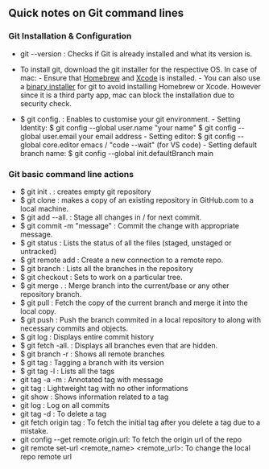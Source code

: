 ## Quick notes on Git command lines

### Git Installation & Configuration

* git --version  : Checks if Git is already installed and what its version is.

* To install git, download the git installer for the respective OS. In case of mac:
        - Ensure that [Homebrew](https://brew.sh/) and [Xcode](https://developer.apple.com/xcode/) is installed.
        - You can also use a [binary installer](https://sourceforge.net/projects/git-osx-installer/) for git to avoid installing Homebrew or Xcode. 
          However since it is a third party app, mac can block the installation due to security check.
          
* $ git config.    : Enables to customise your git environment.
        - Setting Identity:
                  $ git config --global user.name "your name"
                  $ git config --global user.email your email address
        - Setting editor:
                  $ git config --global core.editor emacs / "code --wait" (for VS code)
        - Setting default branch name:
                  $ git config --global init.defaultBranch main
  
### Git basic command line actions

* $ git init <directory>.       : creates empty git repository
* $ git clone                   : makes a copy of an existing repository in GitHub.com to a local machine.
* $ git add --all.              : Stage all changes in <directory> / <file> for next commit.
* $ git commit -m "message"     : Commit the change with appropriate message.
* $ git status                  : Lists the status of all the files (staged, unstaged or untracked)
* $ git remote add <name> <url> : Create a new connection to a remote repo.
* $ git branch                  : Lists all the branches in the repository
* $ git checkout                : Sets to work on a particular tree.
* $ git merge <branch>.         : Merge branch into the current/base or any other repository branch.
* $ git pull <remote>           : Fetch the copy of the current branch and merge it into the local copy.
* $ git push <remote> <branch>  : Push the branch commited in a local repository to <remote> along with necessary commits and objects.
* $ git log                     : Displays entire commit history
* $ git fetch -all.             : Displays all branches even that are hidden.
* $ git branch -r               : Shows all remote branches
* $ git tag <tagname>           : Tagging a branch with its version
* $ git tag -l                  : Lists all the tags
* git tag -a <tagname> -m <mesg>: Annotated tag with message
* git tag <tagname>             : Lightweight tag with no other informations
* git show <tagname>            : Shows information related to a tag
* git log <project name>        : Log on all commits
* git tag -d <tagname>          : To delete a tag
* git fetch origin tag <tagname>: To fetch the initial tag after you delete a tag due to a mistake.
* git config --get remote.origin.url: To fetch the origin url of the repo
* git remote set-url <remote_name> <remote_url>: To change the local repo remote url

